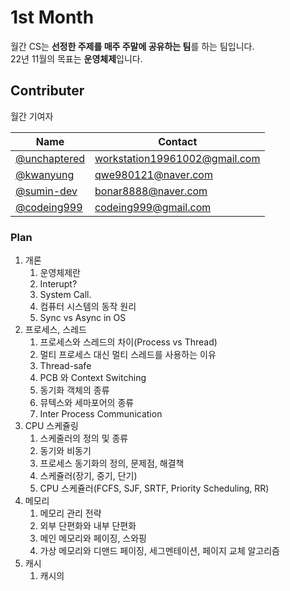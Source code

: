 # 1st Month

월간 CS는 **선정한 주제를 매주 주말에 공유하는 팀**를 하는 팀입니다. <br>
22년 11월의 목표는 **운영체제**입니다.

## Contributer

월간 기여자

| Name | Contact |
| ---- | ------- |
| [@unchaptered](https://github.com/unchaptered) | workstation19961002@gmail.com |
| [@kwanyung](https://github.com/kwanyung) | qwe980121@naver.com |
| [@sumin-dev](https://github.com/sumin-dev) | bonar8888@naver.com |
| [@codeing999](https://github.com/codeing999) | codeing999@gmail.com |

### Plan

1. 개론
   1. 운영체제란
   2. Interupt?
   3. System Call.
   4. 컴퓨터 시스템의 동작 원리
   5. Sync vs Async in OS
2. 프로세스, 스레드
   1. 프로세스와 스레드의 차이(Process vs Thread)
   2. 멀티 프로세스 대신 멀티 스레드를 사용하는 이유
   3. Thread-safe
   4. PCB 와 Context Switching
   5. 동기화 객체의 종류
   6. 뮤텍스와 세마포어의 종류
   7. Inter Process Communication
3. CPU 스케쥴링
   1. 스케줄러의 정의 및 종류
   2. 동기와 비동기
   3. 프로세스 동기화의 정의, 문제점, 해결책
   4. 스케쥴러(장기, 중기, 단기)
   5. CPU 스케쥴러(FCFS, SJF, SRTF, Priority Scheduling, RR)
4. 메모리
   1. 메모리 관리 전략
   2. 외부 단편화와 내부 단편화
   3. 메인 메모리와 페이징, 스와핑
   4. 가상 메모리와 디맨드 페이징, 세그멘테이션, 페이지 교체 알고리즘
5. 캐시
   1. 캐시의 
